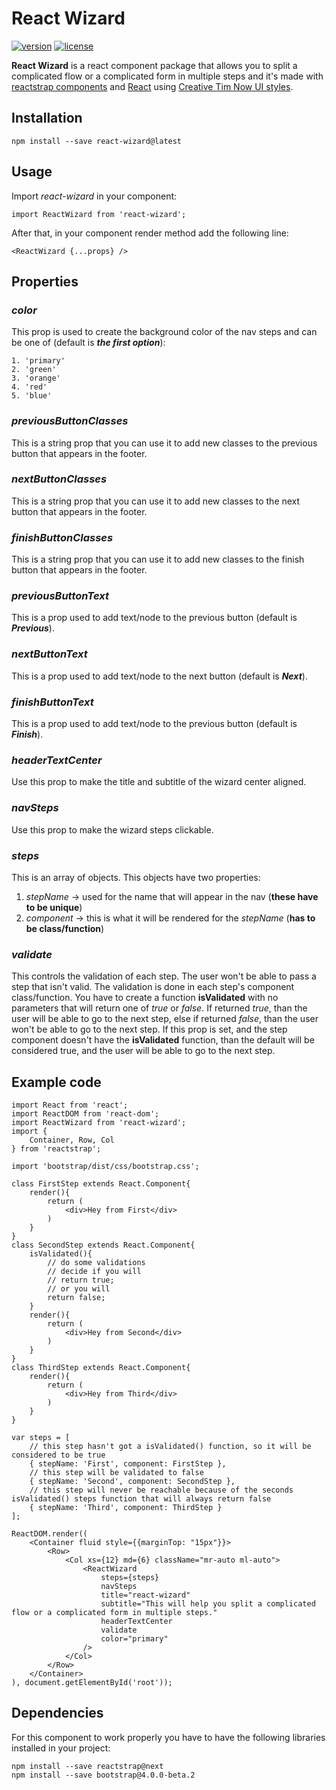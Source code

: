 # React Wizard

[![version][version-badge]][CHANGELOG] [![license][license-badge]][LICENSE]

**React Wizard** is a react component package that allows you to split a complicated flow or a complicated form in multiple steps and it's made with [reactstrap components](https://reactstrap.github.io/) and [React](https://reactjs.org/) using [Creative Tim Now UI styles](https://www.creative-tim.com/product/now-ui-kit-pro).

## Installation

```
npm install --save react-wizard@latest
```

## Usage

Import *react-wizard* in your component:
```
import ReactWizard from 'react-wizard';
```
After that, in your component render method add the following line:
```
<ReactWizard {...props} />
```

## Properties

### *color*
This prop is used to create the background color of the nav steps and can be one of (default is ***the first option***):
```
1. 'primary'
2. 'green'
3. 'orange'
4. 'red'
5. 'blue'
```

### *previousButtonClasses*
This is a string prop that you can use it to add new classes to the previous button that appears in the footer.

### *nextButtonClasses*
This is a string prop that you can use it to add new classes to the next button that appears in the footer.

### *finishButtonClasses*
This is a string prop that you can use it to add new classes to the finish button that appears in the footer.

### *previousButtonText*
This is a prop used to add text/node to the previous button (default is ***Previous***).

### *nextButtonText*
This is a prop used to add text/node to the next button (default is ***Next***).

### *finishButtonText*
This is a prop used to add text/node to the previous button (default is ***Finish***).

### *headerTextCenter*
Use this prop to make the title and subtitle of the wizard center aligned.

### *navSteps*
Use this prop to make the wizard steps clickable.

### *steps*
This is an array of objects. This objects have two properties:
1. *stepName* -> used for the name that will appear in the nav (**these have to be unique**)
2. *component* -> this is what it will be rendered for the *stepName* (**has to be class/function**)

### *validate*
This controls the validation of each step. The user won't be able to pass a step that isn't valid.
The validation is done in each step's component class/function. You have to create a function **isValidated** with no parameters that will return one of *true* or *false*. If returned *true*, than the user will be able to go to the next step, else if returned *false*, than the user won't be able to go to the next step.
If this prop is set, and the step component doesn't have the **isValidated** function, than the default will be considered true, and the user will be able to go to the next step.

## Example code

```
import React from 'react';
import ReactDOM from 'react-dom';
import ReactWizard from 'react-wizard';
import {
    Container, Row, Col
} from 'reactstrap';

import 'bootstrap/dist/css/bootstrap.css';

class FirstStep extends React.Component{
    render(){
        return (
            <div>Hey from First</div>
        )
    }
}
class SecondStep extends React.Component{
    isValidated(){
        // do some validations
        // decide if you will
        // return true;
        // or you will
        return false;
    }
    render(){
        return (
            <div>Hey from Second</div>
        )
    }
}
class ThirdStep extends React.Component{
    render(){
        return (
            <div>Hey from Third</div>
        )
    }
}

var steps = [
    // this step hasn't got a isValidated() function, so it will be considered to be true
    { stepName: 'First', component: FirstStep },
    // this step will be validated to false
    { stepName: 'Second', component: SecondStep },
    // this step will never be reachable because of the seconds isValidated() steps function that will always return false
    { stepName: 'Third', component: ThirdStep }
];

ReactDOM.render((
    <Container fluid style={{marginTop: "15px"}}>
        <Row>
            <Col xs={12} md={6} className="mr-auto ml-auto">
                <ReactWizard
                    steps={steps}
                    navSteps
                    title="react-wizard"
                    subtitle="This will help you split a complicated flow or a complicated form in multiple steps."
                    headerTextCenter
                    validate
                    color="primary"
                />
            </Col>
        </Row>
    </Container>
), document.getElementById('root'));
```

## Dependencies

For this component to work properly you have to have the following libraries installed in your project:

```
npm install --save reactstrap@next
npm install --save bootstrap@4.0.0-beta.2
```


[CHANGELOG]: ./CHANGELOG.md

[LICENSE]: ./LICENSE.md
[version-badge]: https://img.shields.io/badge/version-0.0.1-blue.svg
[license-badge]: https://img.shields.io/badge/license-MIT-blue.svg
